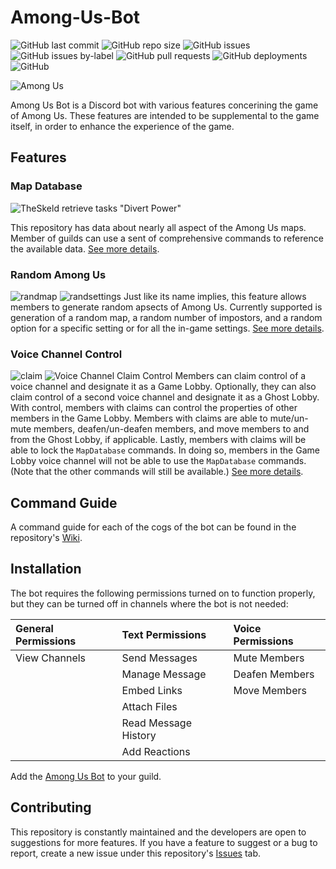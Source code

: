 <h1>Among-Us-Bot</h1>

![GitHub last commit](https://img.shields.io/github/last-commit/JLpython-py/Among-Us-Bot)
![GitHub repo size](https://img.shields.io/github/repo-size/JLpython-py/Among-Us-Bot)
![GitHub issues](https://img.shields.io/github/issues/JLpython-py/Among-Us-Bot)
![GitHub issues by-label](https://img.shields.io/github/issues/JLpython-py/Among-Us-Bot/enhancement)
![GitHub pull requests](https://img.shields.io/github/issues-pr/JLpython-py/Among-Us-Bot)
![GitHub deployments](https://img.shields.io/github/deployments/JLpython-py/Among-Us-Bot/GitHub-pages)
![GitHub](https://img.shields.io/github/license/JLpython-py/Among-Us-Bot)

![Among Us](https://user-images.githubusercontent.com/72679601/105618817-8441fe00-5da0-11eb-97ee-4756d629d01a.png)

Among Us Bot is a Discord bot with various features concerining the game of Among Us.
These features are intended to be supplemental to the game itself, in order to enhance the experience of the game.

<h2>Features</h2>

<h3>Map Database</h2>

![TheSkeld retrieve tasks "Divert Power"](https://user-images.githubusercontent.com/72679601/108528698-8bb5d380-7288-11eb-88c1-7518629a5a25.png)

This repository has data about nearly all aspect of the Among Us maps. 
Member of guilds can use a sent of comprehensive commands to reference the available data. 
[See more details](https://github.com/JLpython-py/Among-Us-Bot/wiki/MapDatabase).

<h3>Random Among Us</h2>

![randmap](https://user-images.githubusercontent.com/72679601/107803852-070f0680-6d18-11eb-957f-a308cdda62e6.png)
![randsettings](https://user-images.githubusercontent.com/72679601/107803865-0d04e780-6d18-11eb-9446-0497fd222cd9.png)
Just like its name implies, this feature allows members to generate random apsects of Among Us.
Currently supported is generation of a random map, a random number of impostors, and a random option for a specific setting or for all the in-game settings.
[See more details](https://github.com/JLpython-py/Among-Us-Bot/wiki/RandomAmongUs).

<h3>Voice Channel Control</h3>

![claim](https://user-images.githubusercontent.com/72679601/107803946-2b6ae300-6d18-11eb-9da6-e59318d692f6.png)
![Voice Channel Claim Control](https://user-images.githubusercontent.com/72679601/108528722-91abb480-7288-11eb-9b35-3a262af7b8b4.png)
Members can claim control of a voice channel and designate it as a Game Lobby.
Optionally, they can also claim control of a second voice channel and designate it as a Ghost Lobby.
With control, members with claims can control the properties of other members in the Game Lobby.
Members with claims are able to mute/un-mute members, deafen/un-deafen members, and move members to and from the Ghost Lobby, if applicable.
Lastly, members with claims will be able to lock the `MapDatabase` commands.
In doing so, members in the Game Lobby voice channel will not be able to use the `MapDatabase` commands.
(Note that the other commands will still be available.)
[See more details](https://github.com/JLpython-py/Among-Us-Bot/wiki/VoiceChannelControl).

<h2>Command Guide</h2>

A command guide for each of the cogs of the bot can be found in the repository's [Wiki](https://github.com/JLpython-py/AmongUs-MapBot/wiki).

<h2>Installation</h2>

The bot requires the following permissions turned on to function properly, but they can be turned off in channels where the bot is not needed:

| General Permissions | Text Permissions | Voice Permissions |
| :--- | :--- | :--- |
| View Channels | Send Messages | Mute Members |
| | Manage Message | Deafen Members|
| | Embed Links | Move Members |
| | Attach Files | |
| | Read Message History | |
| | Add Reactions | |

Add the [Among Us Bot](https://discord.com/api/oauth2/authorize?client_id=793568531757137970&permissions=29486144&scope=bot) to your guild.

<h2>Contributing</h2>

This repository is constantly maintained and the developers are open to suggestions for more features.
If you have a feature to suggest or a bug to report, create a new issue under this repository's [Issues](https://github.com/JLpython-py/Among-Us-Bot/issues) tab.
